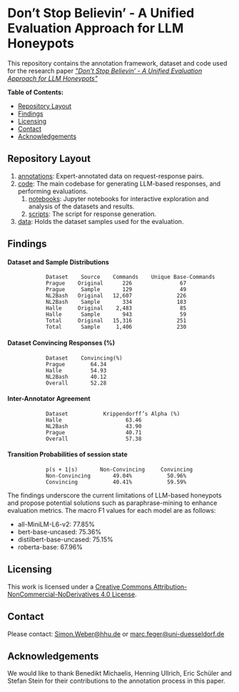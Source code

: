 # Don’t Stop Believin’ - A Unified Evaluation Approach for LLM Honeypots

This repository contains the annotation framework, dataset and code used for the research paper [*"Don’t Stop Believin’ - A Unified Evaluation Approach for LLM Honeypots"*](https://ieeexplore.ieee.org/document/10703029)

**Table of Contents:**

- [Repository Layout](#repository-layout)
- [Findings](#findings)
- [Licensing](#licensing)
- [Contact](#contact)
- [Acknowledgements](#acknowledgements)

## Repository Layout

1. [annotations](./annotations): Expert-annotated data on request-response pairs. 
2. [code](./code): The main codebase for generating LLM-based responses, and performing evaluations. 
	1. [notebooks](./code/notebooks): Jupyter notebooks for interactive exploration and analysis of the datasets and results. 
	2. [scripts](./code/scripts): The script for response generation.
3. [data](./data): Holds the dataset samples used for the evaluation. 

## Findings

#### Dataset and Sample Distributions

				Dataset    Source    Commands    Unique Base-Commands
				Prague    Original      226               67
				Prague     Sample       129               49
				NL2Bash   Original   12,607              226
				NL2Bash    Sample       334              183
				Halle     Original    2,483               85
				Halle      Sample       943               59
				Total     Original   15,316              251
				Total      Sample     1,406              230

#### Dataset Convincing Responses (%)

				Dataset    Convincing(%)
				Prague        64.34
				Halle         54.93
				NL2Bash       40.12
				Overall       52.28

#### Inter-Annotator Agreement
				Dataset           Krippendorff’s Alpha (%)
				Halle                    63.46
				NL2Bash                  43.90
				Prague                   40.71
				Overall                  57.38

#### Transition Probabilities of session state 

				p(s + 1|s)       Non-Convincing     Convincing
				Non-Convincing       49.04%           50.96%
				Convincing           40.41%           59.59%


The findings underscore the current limitations of LLM-based honeypots and propose potential solutions such as paraphrase-mining to enhance evaluation metrics. 
The macro F1 values  for each model are as follows:

- all-MiniLM-L6-v2: 77.85%
- bert-base-uncased: 75.36%
- distilbert-base-uncased: 75.15%
- roberta-base: 67.96%

## Licensing

This work is licensed under a [Creative Commons Attribution-NonCommercial-NoDerivatives 4.0 License](https://creativecommons.org/licenses/by-nc-nd/4.0/). 

## Contact
Please contact:
 [Simon.Weber@hhu.de](mailto:Simon.Weber@hhu.de) or [marc.feger@uni-duesseldorf.de](mailto:marc.feger@uni-duesseldorf.de)

## Acknowledgements

We would like to thank Benedikt Michaelis, Henning Ullrich, Eric Schüler and Stefan Stein for their contributions to the
annotation process in this paper.
